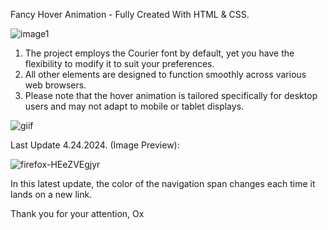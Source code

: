 Fancy Hover Animation - Fully Created With HTML & CSS.

![image1](https://github.com/Okultix/hover-animation-html-css/assets/167861136/5c848206-dd96-4d7f-be92-4cd3639d3b53)

1. The project employs the Courier font by default, yet you have the flexibility to modify it to suit your preferences.
2. All other elements are designed to function smoothly across various web browsers.
3. Please note that the hover animation is tailored specifically for desktop users and may not adapt to mobile or tablet displays.

![giif](https://github.com/Okultix/hover-animation-html-css/assets/167861136/0de684d3-4fed-41ac-8871-d6ce4cfacbdd)

Last Update 4.24.2024. (Image Preview):

![firefox-HEeZVEgjyr](https://github.com/Okultix/hover-animation-html-css/assets/167861136/6ee92674-e0b2-4b58-972d-8364c86ffe67)

In this latest update, the color of the navigation span changes each time it lands on a new link.

Thank you for your attention,
Ox

